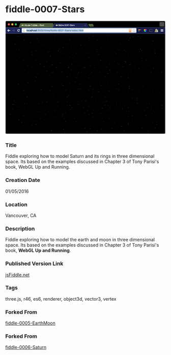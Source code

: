 fiddle-0007-Stars
======

![Screenshot](screenshot.png)


### Title

Fiddle exploring how to model Saturn and its rings in three dimensional space.  Its based on the examples discussed in Chapter 3 of Tony Parisi's book,  WebGL Up and Running.

### Creation Date

01/05/2016


### Location

Vancouver, CA


### Description

Fiddle exploring how to model the earth and moon in three dimensional space.  Its based on the examples discussed in
Chapter 3 of Tony Parisi's book, **WebGL Up and Running**.


### Published Version Link

[jsFiddle.net](https://jsfiddle.net/bradyhouse/6csjuokm/)


### Tags

three.js, r46, es6, renderer, object3d, vector3, vertex


### Forked From

[fiddle-0005-EarthMoon](../fiddle-0005-EarthMoon)


### Forked From

[fiddle-0006-Saturn](../fiddle-0006-Saturn)

